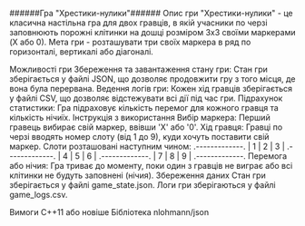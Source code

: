 ######Гра "Хрестики-нулики"######
Опис гри
"Хрестики-нулики" - це класична настільна гра для двох гравців, в якій учасники по черзі заповнюють порожні клітинки на дошці розміром 3x3 своїми маркерами (X або 0). Мета гри - розташувати три своїх маркера в ряд по горизонталі, вертикалі або діагоналі.

Можливості гри
Збереження та завантаження стану гри: Стан гри зберігається у файлі JSON, що дозволяє продовжити гру з того місця, де вона була перервана.
Ведення логів гри: Кожен хід гравців зберігається у файлі CSV, що дозволяє відстежувати всі дії під час гри.
Підрахунок статистики: Гра підраховує кількість перемог для кожного гравця та кількість нічиїх.
Інструкція з використання
Вибір маркера: Перший гравець вибирає свій маркер, ввівши 'X' або '0'.
Хід гравця: Гравці по черзі вводять номер слоту (від 1 до 9), куди хочуть поставити свій маркер. Слоти розташовані наступним чином:
.-------------.
 | 1 | 2 | 3 |
.-------------.
 | 4 | 5 | 6 |
.-------------.
 | 7 | 8 | 9 |
.-------------.
Перемога або нічия: Гра триває до моменту, поки один з гравців не виграє або всі клітинки не будуть заповнені (нічия).
Збереження даних
Стан гри зберігається у файлі game_state.json.
Логи гри зберігаються у файлі game_logs.csv.

Вимоги
C++11 або новіше
Бібліотека nlohmann/json
